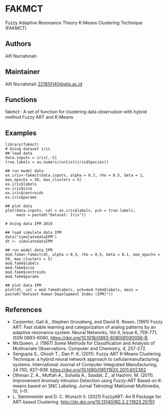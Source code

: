 # FAKMCT
Fuzzy Adaptive Resonance Theory K-Means Clustering Technique (FAKMCT)

## Authors

Alfi Nurrahmah

## Maintainer

Alfi Nurrahmah <221810140@stis.ac.id>

## Functions

fakmct : A set of function for clustering data observation with hybrid method Fuzzy ART and K-Means

## Examples 

```{r}
library(fakmct)
# Using dataset iris
## load data
data.inputs = iris[,-5]
true.labels = as.numeric(unlist(iris$Species))

## run model data
ex.iris<-fakmct(data.inputs, alpha = 0.3, rho = 0.5, beta = 1, max_epochs = 50, max_clusters = 5)
ex.iris$labels
ex.iris$size
ex.iris$centroids
ex.iris$params

## plot data
plot(data.inputs, col = ex.iris$labels, pch = true.labels,
     main = paste0("Dataset: Iris"))

# Using data IPM 2019

## load simulate data IPM
data("simulatedataIPM")
dt <- simulatedataIPM

## run model data IPM
mod.fakm<-fakmct(dt, alpha = 0.3, rho = 0.5, beta = 0.1, max_epochs = 50, max_clusters = 5)
mod.fakm$labels
mod.fakm$size
mod.fakm$centroids
mod.fakm$params

## plot data IPM
plot(dt, col = mod.fakm$labels, pch=mod.fakm$labels, main = paste0("Dataset Human Depelopment Index (IPM)"))

```

## References

  - Carpenter, Gail A., Stephen Grossberg, and David B. Rosen. (1991) Fuzzy ART: Fast stable learning and categorization of analog patterns by an 
    adaptive resonance system. Neural Networks, Vol 4, Issue 6, 759-771, ISSN 0893-6080, https://doi.org/10.1016/0893-6080(91)90056-B.
  - McQueen, J. (1967) Some Methods for Classification and Analysis of Multivariate Observations. Computer and Chemistry, 4, 257-272.
  - Sengupta S., Ghosh T., Dan P. K. (2011). Fuzzy ART K-Means Clustering Technique: a hybrid neural network approach to cellularmanufacturing systems. 
    International Journal of Computer Integrated Manufacturing, 24 (10), 927–938. https://doi.org/10.1080/0951192X.2011.602362
  - Othman Z. A., Muftah A., Suhaila A., Saadat, Z., al Hashmi, M. (2011). Improvement Anomaly Intrusion Detection using Fuzzy-ART 
    Based on K-means based on SNC Labeling. Jurnal Teknologi Maklumat Multimedia, 10, 1–11.
  - L. Steinmeister and D. C. Wunsch II. (2021) FuzzyART: An R Package for ART-based Clustering. http://dx.doi.org/10.13140/RG.2.2.11823.25761
